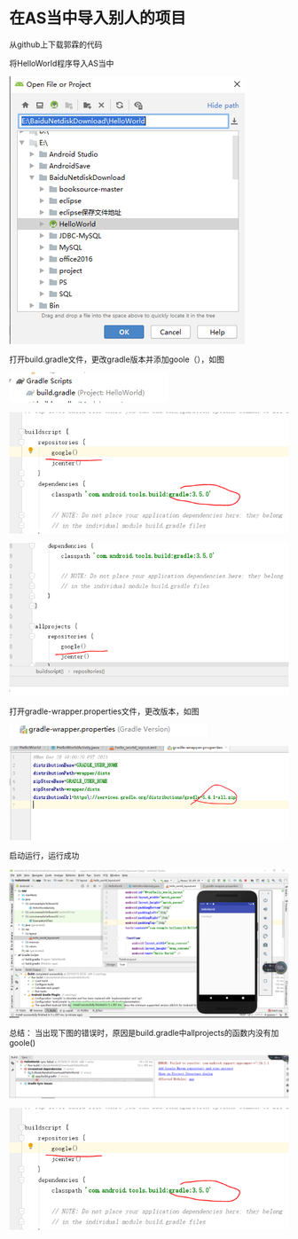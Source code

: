 # 在AS当中导入别人的项目
从github上下载郭霖的代码

将HelloWorld程序导入AS当中

![image](https://github.com/Ceaull/2017267216_android/blob/master/project2/images/1.PNG)

打开build.gradle文件，更改gradle版本并添加goole（），如图

![image](https://github.com/Ceaull/2017267216_android/blob/master/project2/images/3.1.png)

![image](https://github.com/Ceaull/2017267216_android/blob/master/project2/images/3.2.png)

![image](https://github.com/Ceaull/2017267216_android/blob/master/project2/images/3.3.png)

打开gradle-wrapper.properties文件，更改版本，如图

![image](https://github.com/Ceaull/2017267216_android/blob/master/project2/images/4.1.png)

![image](https://github.com/Ceaull/2017267216_android/blob/master/project2/images/4.2.png)

启动运行，运行成功

![image](https://github.com/Ceaull/2017267216_android/blob/master/project2/images/5.PNG)

总结：
当出现下图的错误时，原因是build.gradle中allprojects的函数内没有加goole()

![image](https://github.com/Ceaull/2017267216_android/blob/master/project2/images/last.PNG)

![image](https://github.com/Ceaull/2017267216_android/blob/master/project2/images/3.2.png)
